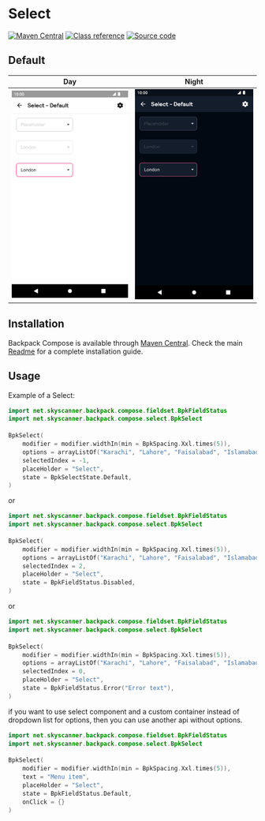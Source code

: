 # Select

[![Maven Central](https://img.shields.io/maven-central/v/net.skyscanner.backpack/backpack-compose)](https://search.maven.org/artifact/net.skyscanner.backpack/backpack-compose)
[![Class reference](https://img.shields.io/badge/Class%20reference-Android-blue)](https://backpack.github.io/android/backpack-compose/net.skyscanner.backpack.compose.select)
[![Source code](https://img.shields.io/badge/Source%20code-GitHub-lightgrey)](https://github.com/Skyscanner/backpack-android/tree/main/backpack-compose/src/main/kotlin/net/skyscanner/backpack/compose/select)

## Default

| Day                                                                                                                                                              | Night                                                                                                                                                                                       |
|------------------------------------------------------------------------------------------------------------------------------------------------------------------|---------------------------------------------------------------------------------------------------------------------------------------------------------------------------------------------|
| <img src="https://raw.githubusercontent.com/Skyscanner/backpack-android/main/docs/compose/Select/screenshots/default.png" alt="Select component" width="375" />  | <img src="https://raw.githubusercontent.com/Skyscanner/backpack-android/main/docs/compose/Select/screenshots/default_dm.png" alt="Select component - dark mode" width="375" />              |

## Installation

Backpack Compose is available through [Maven Central](https://search.maven.org/artifact/net.skyscanner.backpack/backpack-compose). Check the main [Readme](https://github.com/skyscanner/backpack-android#installation) for a complete installation guide.

## Usage

Example of a Select:

```Kotlin
import net.skyscanner.backpack.compose.fieldset.BpkFieldStatus
import net.skyscanner.backpack.compose.select.BpkSelect

BpkSelect(
    modifier = modifier.widthIn(min = BpkSpacing.Xxl.times(5)),
    options = arrayListOf("Karachi", "Lahore", "Faisalabad", "Islamabad", "Quetta", "Peshawar", "Menu item", "Menu item"),
    selectedIndex = -1,
    placeHolder = "Select",
    state = BpkSelectState.Default,
)
```
or

```Kotlin
import net.skyscanner.backpack.compose.fieldset.BpkFieldStatus
import net.skyscanner.backpack.compose.select.BpkSelect

BpkSelect(
    modifier = modifier.widthIn(min = BpkSpacing.Xxl.times(5)),
    options = arrayListOf("Karachi", "Lahore", "Faisalabad", "Islamabad", "Quetta", "Peshawar", "Menu item", "Menu item"),
    selectedIndex = 2,
    placeHolder = "Select",
    state = BpkFieldStatus.Disabled,
)
```
or

```Kotlin
import net.skyscanner.backpack.compose.fieldset.BpkFieldStatus
import net.skyscanner.backpack.compose.select.BpkSelect

BpkSelect(
    modifier = modifier.widthIn(min = BpkSpacing.Xxl.times(5)),
    options = arrayListOf("Karachi", "Lahore", "Faisalabad", "Islamabad", "Quetta", "Peshawar", "Menu item", "Menu item"),
    selectedIndex = 0,
    placeHolder = "Select",
    state = BpkFieldStatus.Error("Error text"),
)
```
if you want to use select component and a custom container instead of dropdown list for options, then you can use another api without options.

```Kotlin
import net.skyscanner.backpack.compose.fieldset.BpkFieldStatus
import net.skyscanner.backpack.compose.select.BpkSelect

BpkSelect(
    modifier = modifier.widthIn(min = BpkSpacing.Xxl.times(5)),
    text = "Menu item",
    placeHolder = "Select",
    state = BpkFieldStatus.Default,
    onClick = {}
)
```
